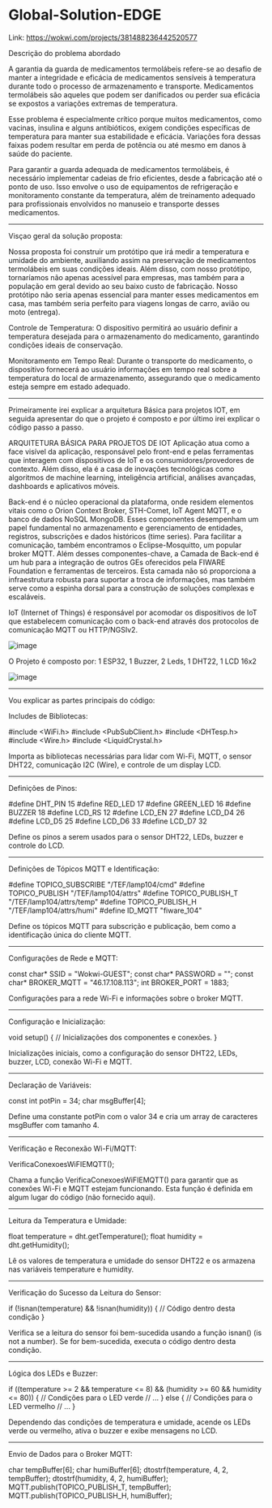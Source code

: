 # Global-Solution-EDGE

Link: https://wokwi.com/projects/381488236442520577

Descrição do problema abordado

A garantia da guarda de medicamentos termolábeis refere-se ao desafio de manter a integridade e eficácia de medicamentos sensíveis à temperatura durante todo o processo de armazenamento e transporte. Medicamentos termolábeis são aqueles que podem ser danificados ou perder sua eficácia se expostos a variações extremas de temperatura.

Esse problema é especialmente crítico porque muitos medicamentos, como vacinas, insulina e alguns antibióticos, exigem condições específicas de temperatura para manter sua estabilidade e eficácia. Variações fora dessas faixas podem resultar em perda de potência ou até mesmo em danos à saúde do paciente.

Para garantir a guarda adequada de medicamentos termolábeis, é necessário implementar cadeias de frio eficientes, desde a fabricação até o ponto de uso. Isso envolve o uso de equipamentos de refrigeração e monitoramento constante da temperatura, além de treinamento adequado para profissionais envolvidos no manuseio e transporte desses medicamentos.

--------------------------------------------------------------------------------------------------------------------------------------------------------------------------------

Visçao geral da solução proposta:

Nossa proposta foi construir um protótipo que irá medir a temperatura e umidade do ambiente, auxiliando assim na preservação de medicamentos termolábeis em suas condições ideais. Além disso, com nosso protótipo, tornaríamos não apenas acessível para empresas, mas também para a população em geral devido ao seu baixo custo de fabricação. Nosso protótipo não seria apenas essencial para manter esses medicamentos em casa, mas também seria perfeito para viagens longas de carro, avião ou moto (entrega).

Controle de Temperatura: O dispositivo permitirá ao usuário definir a temperatura desejada para o armazenamento do medicamento, garantindo condições ideais de conservação. 

Monitoramento em Tempo Real: Durante o transporte do medicamento, o dispositivo fornecerá ao usuário informações em tempo real sobre a temperatura do local de armazenamento, assegurando que o medicamento esteja sempre em estado adequado. 

--------------------------------------------------------------------------------------------------------------------------------------------------------------------------------

Primeiramente irei explicar a arquitetura Básica para projetos IOT, em seguida apresentar do que o projeto é composto e por último irei explicar o código passo a passo.

ARQUITETURA BÁSICA PARA PROJETOS DE IOT Aplicação atua como a face visível da aplicação, responsável pelo front-end e pelas ferramentas que interagem com dispositivos de IoT e os consumidores/provedores de contexto. Além disso, ela é a casa de inovações tecnológicas como algoritmos de machine learning, inteligência artificial, análises avançadas, dashboards e aplicativos móveis.

Back-end é o núcleo operacional da plataforma, onde residem elementos vitais como o Orion Context Broker, STH-Comet, IoT Agent MQTT, e o banco de dados NoSQL MongoDB. Esses componentes desempenham um papel fundamental no armazenamento e gerenciamento de entidades, registros, subscrições e dados históricos (time series). Para facilitar a comunicação, também encontramos o Eclipse-Mosquitto, um popular broker MQTT. Além desses componentes-chave, a Camada de Back-end é um hub para a integração de outros GEs oferecidos pela FIWARE Foundation e ferramentas de terceiros. Esta camada não só proporciona a infraestrutura robusta para suportar a troca de informações, mas também serve como a espinha dorsal para a construção de soluções complexas e escaláveis.

IoT (Internet of Things) é responsável por acomodar os dispositivos de IoT que estabelecem comunicação com o back-end através dos protocolos de comunicação MQTT ou HTTP/NGSIv2.

![image](https://github.com/GDPMg/Global-Solution-EDGE/assets/103905620/32dcec7b-7de6-4ee0-89d7-2a5c68eb6bba)

O Projeto é composto por: 1 ESP32, 1 Buzzer, 2 Leds, 1 DHT22, 1 LCD 16x2

![image](https://github.com/GDPMg/Global-Solution-EDGE/assets/103905620/035656d7-0c82-4716-b850-c31a1f87ca2f)

--------------------------------------------------------------------------------------------------------------------------------------------------------------------------------

Vou explicar as partes principais do código:

Includes de Bibliotecas:

#include <WiFi.h>
#include <PubSubClient.h>
#include <DHTesp.h>
#include <Wire.h>
#include <LiquidCrystal.h>

Importa as bibliotecas necessárias para lidar com Wi-Fi, MQTT, o sensor DHT22, comunicação I2C (Wire), e controle de um display LCD.

--------------------------------------------------------------------------------------------------------------------------------------------------------------------------------

Definições de Pinos:

#define DHT_PIN 15
#define RED_LED 17
#define GREEN_LED 16
#define BUZZER 18
#define LCD_RS 12
#define LCD_EN 27
#define LCD_D4 26
#define LCD_D5 25
#define LCD_D6 33
#define LCD_D7 32

Define os pinos a serem usados para o sensor DHT22, LEDs, buzzer e controle do LCD.

--------------------------------------------------------------------------------------------------------------------------------------------------------------------------------

Definições de Tópicos MQTT e Identificação:

#define TOPICO_SUBSCRIBE    "/TEF/lamp104/cmd"
#define TOPICO_PUBLISH      "/TEF/lamp104/attrs"
#define TOPICO_PUBLISH_T    "/TEF/lamp104/attrs/temp"
#define TOPICO_PUBLISH_H    "/TEF/lamp104/attrs/humi"
#define ID_MQTT  "fiware_104"

Define os tópicos MQTT para subscrição e publicação, bem como a identificação única do cliente MQTT.

--------------------------------------------------------------------------------------------------------------------------------------------------------------------------------

Configurações de Rede e MQTT:

const char* SSID = "Wokwi-GUEST";
const char* PASSWORD = "";
const char* BROKER_MQTT = "46.17.108.113";
int BROKER_PORT = 1883;

Configurações para a rede Wi-Fi e informações sobre o broker MQTT.

--------------------------------------------------------------------------------------------------------------------------------------------------------------------------------

Configuração e Inicialização:

void setup() {
    // Inicializações dos componentes e conexões.
}

Inicializações iniciais, como a configuração do sensor DHT22, LEDs, buzzer, LCD, conexão Wi-Fi e MQTT.

--------------------------------------------------------------------------------------------------------------------------------------------------------------------------------

Declaração de Variáveis:

const int potPin = 34;
char msgBuffer[4];

Define uma constante potPin com o valor 34 e cria um array de caracteres msgBuffer com tamanho 4.

--------------------------------------------------------------------------------------------------------------------------------------------------------------------------------

Verificação e Reconexão Wi-Fi/MQTT:

VerificaConexoesWiFIEMQTT();

Chama a função VerificaConexoesWiFIEMQTT() para garantir que as conexões Wi-Fi e MQTT estejam funcionando. Esta função é definida em algum lugar do código (não fornecido aqui).

--------------------------------------------------------------------------------------------------------------------------------------------------------------------------------

Leitura da Temperatura e Umidade:

float temperature = dht.getTemperature();
float humidity = dht.getHumidity();

Lê os valores de temperatura e umidade do sensor DHT22 e os armazena nas variáveis temperature e humidity.

--------------------------------------------------------------------------------------------------------------------------------------------------------------------------------

Verificação do Sucesso da Leitura do Sensor:

if (!isnan(temperature) && !isnan(humidity)) {
    // Código dentro desta condição
}

Verifica se a leitura do sensor foi bem-sucedida usando a função isnan() (is not a number). Se for bem-sucedida, executa o código dentro desta condição.

--------------------------------------------------------------------------------------------------------------------------------------------------------------------------------

Lógica dos LEDs e Buzzer:

if ((temperature >= 2 && temperature <= 8) && (humidity >= 60 && humidity <= 80)) {
    // Condições para o LED verde
    // ...
} else {
    // Condições para o LED vermelho
    // ...
}

Dependendo das condições de temperatura e umidade, acende os LEDs verde ou vermelho, ativa o buzzer e exibe mensagens no LCD.

--------------------------------------------------------------------------------------------------------------------------------------------------------------------------------

Envio de Dados para o Broker MQTT:

char tempBuffer[6];
char humiBuffer[6];
dtostrf(temperature, 4, 2, tempBuffer);
dtostrf(humidity, 4, 2, humiBuffer);
MQTT.publish(TOPICO_PUBLISH_T, tempBuffer);
MQTT.publish(TOPICO_PUBLISH_H, humiBuffer);


